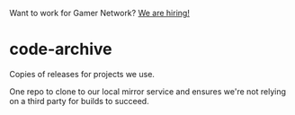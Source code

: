 Want to work for Gamer Network? [We are hiring!](http://www.gamesindustry.biz/jobs/gamer-network)

# code-archive

Copies of releases for projects we use.

One repo to clone to our local mirror service and ensures we're not relying on
a third party for builds to succeed.
